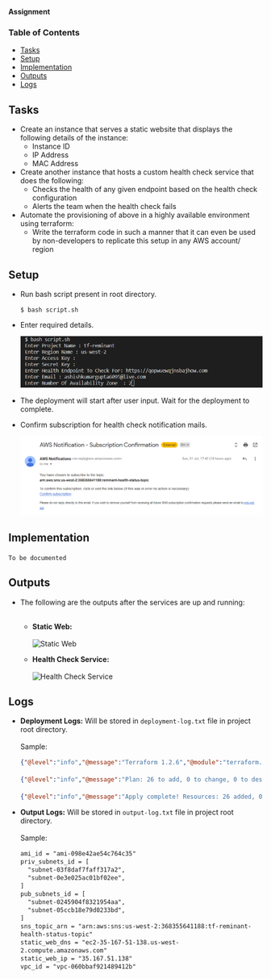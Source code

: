 **Assignment**

### Table of Contents

- [Tasks](#tasks)
- [Setup](#setup)
- [Implementation](#implementation)
- [Outputs](#outputs)
- [Logs](#logs)

## Tasks

- Create an instance that serves a static website that displays the following details of the instance:
  - Instance ID
  - IP Address
  - MAC Address
- Create another instance that hosts a custom health check service that does the following:
  - Checks the health of any given endpoint based on the health check configuration
  - Alerts the team when the health check fails
- Automate the provisioning of above in a highly available environment using terraform:
  - Write the terraform code in such a manner that it can even be used by non-developers to replicate this setup in any AWS account/ region

## Setup
- Run bash script present in root directory.
  ```
  $ bash script.sh
  ```
- Enter required details.

  ![User Input](./assests/images/user-input.png)

- The deployment will start after user input. Wait for the deployment to complete.

- Confirm subscription for health check notification mails.

  ![Subscription Email](./assests/images/subscription-mail.png)

## Implementation
```To be documented```

## Outputs

- The following are the outputs after the services are up and running:<br><br>
  - **Static Web:**<br><br>
  ![Static Web](./assests/images/assign-01.png)

  - **Health Check Service:**<br><br>
  ![Health Check Service](./assests/images/assign-02.png)

<a></a>

## Logs

- **Deployment Logs:** Will be stored in ```deployment-log.txt``` file in project root directory.
<br><br>
Sample:
  ```json
  {"@level":"info","@message":"Terraform 1.2.6","@module":"terraform.ui","@timestamp":"2022-08-01T10:57:10.734132+05:30","terraform":"1.2.6","type":"version","ui":"1.0"}

  {"@level":"info","@message":"Plan: 26 to add, 0 to change, 0 to destroy.","@module":"terraform.ui","@timestamp":"2022-08-01T10:57:19.607729+05:30","changes":{"add":26,"change":0,"remove":0,"operation":"plan"},"type":"change_summary"}

  {"@level":"info","@message":"Apply complete! Resources: 26 added, 0 changed, 0 destroyed.","@module":"terraform.ui","@timestamp":"2022-08-01T11:00:18.483160+05:30","changes":{"add":26,"change":0,"remove":0,"operation":"apply"},"type":"change_summary"}
  ```

- **Output Logs:** Will be stored in ```output-log.txt``` file in project root directory.
<br><br>
Sample:
  ```
  ami_id = "ami-098e42ae54c764c35"
  priv_subnets_id = [
    "subnet-03f8daf7faff317a2",
    "subnet-0e3e025ac01bf02ee",
  ]
  pub_subnets_id = [
    "subnet-0245904f8321954aa",
    "subnet-05ccb18e79d0233bd",
  ]
  sns_topic_arn = "arn:aws:sns:us-west-2:368355641188:tf-reminant-health-status-topic"
  static_web_dns = "ec2-35-167-51-138.us-west-2.compute.amazonaws.com"
  static_web_ip = "35.167.51.138"
  vpc_id = "vpc-060bbaf921489412b"
  ```